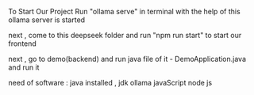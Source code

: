 To Start Our Project Run "ollama serve" in terminal with the help of this ollama server is started

next , come to this deepseek folder and run "npm run start" to start our frontend

next , go to demo(backend) and run java file of it - DemoApplication.java and run it 





need of software : 
    java installed , jdk
    ollama 
    javaScript node js
